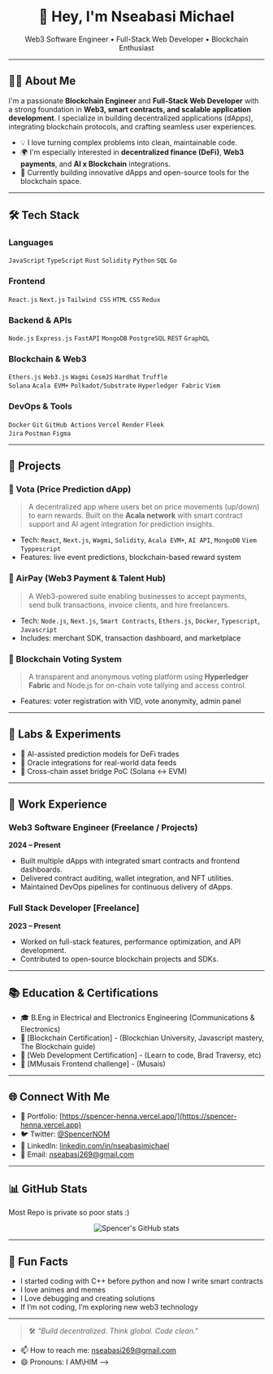 <h1 align="center">👋 Hey, I'm Nseabasi Michael</h1>
<p align="center">
  Web3 Software Engineer • Full-Stack Web Developer • Blockchain Enthusiast
</p>

---

## 🧑‍💻 About Me

I'm a passionate **Blockchain Engineer** and **Full-Stack Web Developer** with a strong foundation in **Web3, smart contracts, and scalable application development**. I specialize in building decentralized applications (dApps), integrating blockchain protocols, and crafting seamless user experiences.

- 💡 I love turning complex problems into clean, maintainable code.
- 🌍 I'm especially interested in **decentralized finance (DeFi)**, **Web3 payments**, and **AI x Blockchain** integrations.
- 🚀 Currently building innovative dApps and open-source tools for the blockchain space.

---

## 🛠️ Tech Stack

### Languages
`JavaScript` `TypeScript` `Rust` `Solidity` `Python` `SQL` `Go` 

### Frontend
`React.js` `Next.js` `Tailwind CSS` `HTML` `CSS` `Redux`

### Backend & APIs
`Node.js` `Express.js` `FastAPI` `MongoDB` `PostgreSQL` `REST` `GraphQL`

### Blockchain & Web3
`Ethers.js` `Web3.js` `Wagmi` `CosmJS` `Hardhat` `Truffle`  
`Solana` `Acala EVM+` `Polkadot/Substrate` `Hyperledger Fabric`
`Viem`  

### DevOps & Tools
`Docker` `Git` `GitHub Actions` `Vercel` `Render` `Fleek`  
`Jira` `Postman` `Figma`

---

## 🚧 Projects

### 🔹 Vota (Price Prediction dApp)
> A decentralized app where users bet on price movements (up/down) to earn rewards. Built on the **Acala network** with smart contract support and AI agent integration for prediction insights.

- Tech: `React`, `Next.js`, `Wagmi`, `Solidity`, `Acala EVM+`, `AI API`, `MongoDB` `Viem` `Typpescript`
- Features: live event predictions, blockchain-based reward system

### 🔹 AirPay (Web3 Payment & Talent Hub)
> A Web3-powered suite enabling businesses to accept payments, send bulk transactions, invoice clients, and hire freelancers.

- Tech: `Node.js`, `Next.js`, `Smart Contracts`, `Ethers.js`, `Docker`, `Typescript`, `Javascript `
- Includes: merchant SDK, transaction dashboard, and marketplace

### 🔹 Blockchain Voting System
> A transparent and anonymous voting platform using **Hyperledger Fabric** and Node.js for on-chain vote tallying and access control.

- Features: voter registration with VID, vote anonymity, admin panel

---

## 🧪 Labs & Experiments

- 🧬 AI-assisted prediction models for DeFi trades
- 📡 Oracle integrations for real-world data feeds
- 🌉 Cross-chain asset bridge PoC (Solana ↔ EVM)

---

## 💼 Work Experience

### Web3 Software Engineer (Freelance / Projects)
**2024 – Present**
- Built multiple dApps with integrated smart contracts and frontend dashboards.
- Delivered contract auditing, wallet integration, and NFT utilities.
- Maintained DevOps pipelines for continuous delivery of dApps.

### Full Stack Developer [Freelance]
**2023 – Present**
- Worked on full-stack features, performance optimization, and API development.
- Contributed to open-source blockchain projects and SDKs.

---

## 📚 Education & Certifications

- 🎓 B.Eng in Electrical and Electronics Engineering (Communications & Electronics)
- 📜 [Blockchain Certification] - (Blockchian University, Javascript mastery, The Blockchain guide)
- 📜 [Web Development Certification] - (Learn to code, Brad Traversy, etc)
- 📜 [MMusais Frontend challenge] - (Musais)

---

## 🌐 Connect With Me

- 🔗 Portfolio: [https://spencer-henna.vercel.app/](https://spencer-henna.vercel.app)
- 🐦 Twitter: [@SpencerNOM](https://x.com.com/spencernom)
- 💼 LinkedIn: [linkedin.com/in/nseabasimichael](https://www.linkedin.com/in/nseabasimichael)
- 📨 Email: nseabasi269@gmail.com

---

## 📊 GitHub Stats
Most Repo is private so poor stats :)
<p align="center">
  <img src="https://github-readme-stats.vercel.app/api?username=SpencerLiege&show_icons=true&theme=radical" alt="Spencer's GitHub stats" />
</p>

---

## 🧠 Fun Facts

- I started coding with C++ before python and now I write smart contracts
- I love animes and memes
- I Love debugging and creating solutions 
- If I’m not coding, I’m exploring new web3 technology

---

> 🛠️ _"Build decentralized. Think global. Code clean."_  

- 📫 How to reach me: nseabasi269@gmail.com
- 😄 Pronouns: I AM\HIM
-->
